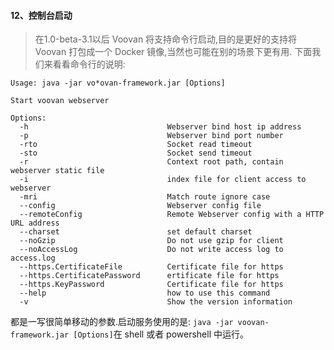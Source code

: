 #### 12、控制台启动

> 在1.0-beta-3.1以后 Voovan 将支持命令行启动,目的是更好的支持将 Voovan 打包成一个 Docker 镜像,当然也可能在别的场景下更有用.
下面我们来看看命令行的说明:


```shell
Usage: java -jar vo*ovan-framework.jar [Options]

Start voovan webserver

Options:
  -h                               Webserver bind host ip address
  -p                               Webserver bind port number
  -rto                             Socket read timeout
  -sto                             Socket send timeout
  -r                               Context root path, contain webserver static file
  -i                               index file for client access to webserver
  -mri                             Match route ignore case
  --config                         Webserver config file
  --remoteConfig                   Remote Webserver config with a HTTP URL address
  --charset                        set default charset
  --noGzip                         Do not use gzip for client
  --noAccessLog                    Do not write access log to access.log
  --https.CertificateFile          Certificate file for https
  --https.CertificatePassword      ertificate file for https
  --https.KeyPassword              Certificate file for https
  --help                           how to use this command
  -v                               Show the version information
```

都是一写很简单移动的参数.启动服务使用的是:
`java -jar voovan-framework.jar [Options]`在 shell 或者 powershell 中运行。

